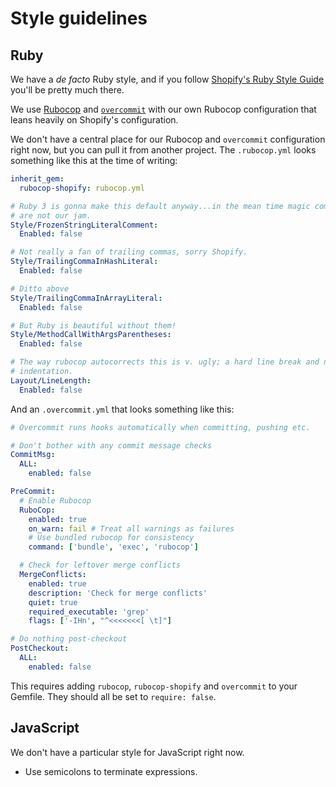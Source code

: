 # Style guidelines

## Ruby

We have a _de facto_ Ruby style, and if you follow 
[Shopify's Ruby Style Guide](https://shopify.github.io/ruby-style-guide/) you'll
be pretty much there.

We use [Rubocop](https://rubocop.org) and
[`overcommit`](https://github.com/sds/overcommit) with our own Rubocop 
configuration that leans heavily on Shopify's configuration.

We don't have a central place for our Rubocop and `overcommit` configuration
right now, but you can pull it from another project. The `.rubocop.yml` looks
something like this at the time of writing:

```yaml
inherit_gem:
  rubocop-shopify: rubocop.yml

# Ruby 3 is gonna make this default anyway...in the mean time magic comments
# are not our jam.
Style/FrozenStringLiteralComment:
  Enabled: false

# Not really a fan of trailing commas, sorry Shopify.
Style/TrailingCommaInHashLiteral:
  Enabled: false

# Ditto above
Style/TrailingCommaInArrayLiteral:
  Enabled: false

# But Ruby is beautiful without them!
Style/MethodCallWithArgsParentheses:
  Enabled: false

# The way rubocop autocorrects this is v. ugly; a hard line break and no
# indentation.
Layout/LineLength:
  Enabled: false
```

And an `.overcommit.yml` that looks something like this:

```yaml
# Overcommit runs hooks automatically when committing, pushing etc.

# Don't bother with any commit message checks
CommitMsg:
  ALL:
    enabled: false

PreCommit:
  # Enable Rubocop
  RuboCop:
    enabled: true
    on_warn: fail # Treat all warnings as failures
    # Use bundled rubocop for consistency
    command: ['bundle', 'exec', 'rubocop']

  # Check for leftover merge conflicts
  MergeConflicts:
    enabled: true
    description: 'Check for merge conflicts'
    quiet: true
    required_executable: 'grep'
    flags: ['-IHn', "^<<<<<<<[ \t]"]

# Do nothing post-checkout
PostCheckout:
  ALL:
    enabled: false
```

This requires adding `rubocop`, `rubocop-shopify` and `overcommit` to
your Gemfile. They should all be set to `require: false`.

## JavaScript

We don't have a particular style for JavaScript right now.

 - Use semicolons to terminate expressions.
